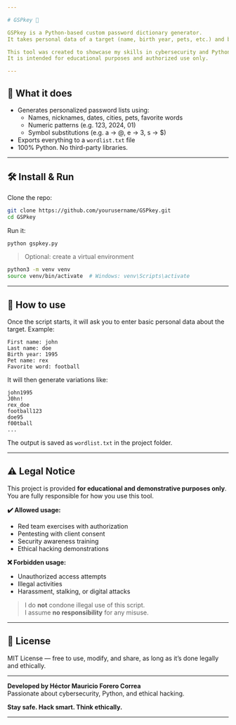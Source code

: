 ```yaml
---

# GSPkey 🔐

GSPkey is a Python-based custom password dictionary generator.  
It takes personal data of a target (name, birth year, pets, etc.) and builds a tailored wordlist with possible password combinations.

This tool was created to showcase my skills in cybersecurity and Python programming.  
It is intended for educational purposes and authorized use only.

---
```


## 🧠 What it does

- Generates personalized password lists using:
  - Names, nicknames, dates, cities, pets, favorite words
  - Numeric patterns (e.g. 123, 2024, 01)
  - Symbol substitutions (e.g. a → @, e → 3, s → $)
- Exports everything to a `wordlist.txt` file
- 100% Python. No third-party libraries.

---

## 🛠️ Install & Run

Clone the repo:

```bash
git clone https://github.com/yourusername/GSPkey.git
cd GSPkey
```

Run it:

```bash
python gspkey.py
```

> Optional: create a virtual environment

```bash
python3 -m venv venv
source venv/bin/activate  # Windows: venv\Scripts\activate
```

---

## 🚀 How to use

Once the script starts, it will ask you to enter basic personal data about the target. Example:

```
First name: john  
Last name: doe  
Birth year: 1995  
Pet name: rex  
Favorite word: football  
```

It will then generate variations like:

```
john1995  
J0hn!  
rex_doe  
football123  
doe95  
f00tball  
...
```

The output is saved as `wordlist.txt` in the project folder.

---

## ⚠️ Legal Notice

This project is provided **for educational and demonstrative purposes only**.  
You are fully responsible for how you use this tool.

**✔️ Allowed usage:**
- Red team exercises with authorization
- Pentesting with client consent
- Security awareness training
- Ethical hacking demonstrations

**❌ Forbidden usage:**
- Unauthorized access attempts
- Illegal activities
- Harassment, stalking, or digital attacks

> I do **not** condone illegal use of this script.  
> I assume **no responsibility** for any misuse.

---

## 📄 License

MIT License — free to use, modify, and share, as long as it’s done legally and ethically.

---

**Developed by Héctor Mauricio Forero Correa**  
Passionate about cybersecurity, Python, and ethical hacking.

**Stay safe. Hack smart. Think ethically.**

---